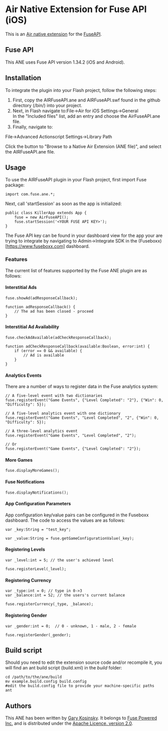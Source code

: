 Air Native Extension for Fuse API (iOS)
======================================

This is an [Air native extension](http://www.adobe.com/devnet/air/native-extensions-for-air.html) for the [FuseAPI](http://www.fuseboxx.com).

Fuse API
---------

This ANE uses Fuse API version 1.34.2 (iOS and Android).

Installation
---------

To integrate the plugin into your Flash project, follow the following steps:

1.  First, copy the AIRFuseAPI.ane and AIRFuseAPI.swf found in the github directory (/bin/) into your project.
2.  Next, in Flash navigate to:<rr />File->Air for iOS Settings->General<br />In the "Included files" list, add an entry and choose the AirFuseAPI.ane file.
3.  Finally, navigate to:

File->Advanced Actionscript Settings->Library Path

Click the button to "Browse to a Native Air Extension (ANE file)", and select the AIRFuseAPI.ane file.


Usage
---------

To use the AIRFuseAPI plugin in your Flash project, first import Fuse package: 

    import com.fuse.ane.*;

Next, call 'startSession' as soon as the app is initialized:

    public class KillerApp extends App {
        fuse = new AirFuseAPI();
        fuse.startSession('<YOUR FUSE API KEY>');
    }

The Fuse API key can be found in your dashboard view for the app your are trying to integrate by navigating to Admin->Integrate SDK in the (Fuseboxx)[https://www.fuseboxx.com] dashboard.


### Features ####

The current list of features supported by the Fuse ANE plugin are as follows:

#### Interstitial Ads ####

    fuse.showAd(adResponseCallback);

    function adResponseCallback() {
        // The ad has been closed - proceed
    }

#### Interstitial Ad Availability ####
    
    fuse.checkAdAvailable(adCheckResponseCallback);

    function adCheckResponseCallback(available:Boolean, error:int) {
        if (error == 0 && available) {
            // Ad is available
        }
    }


#### Analytics Events ####

There are a number of ways to register data in the Fuse analytics system:

    // A five-level event with two dictionaries
    fuse.registerEvent("Game Events", {"Level Completed": "2"}, {"Win": 0, "Difficulty": 5});
    
    // A five-level analytics event with one dictionary
    fuse.registerEvent("Game Events", "Level Completed", "2", {"Win": 0, "Difficulty": 5});

    // A three-level analytics event
    fuse.registerEvent("Game Events", "Level Completed", "2");
    
    // Or
    fuse.registerEvent("Game Events", {"Level Completed": "2"});

#### More Games ####

    fuse.displayMoreGames();
    
    
#### Fuse Notifications ####

    fuse.displayNotifications();


#### App Configuration Parameters ####

App configuration key/value pairs can be configured in the Fuseboxx dashboard.  The code to access the values are as follows:

    var _key:String = "test_key";
    
    var _value:String = fuse.getGameConfigurationValue(_key);


#### Registering Levels ####

    var _level:int = 5; // the user's achieved level
    
    fuse.registerLevel(_level);


#### Registering Currency ####

    var _type:int = 0; // type in 0->3
    var _balance:int = 52; // the users's current balance
    
    fuse.registerCurrency(_type, _balance);
    

#### Registering Gender ####

    var _gender:int = 0;  // 0 - unknown, 1 - male, 2 - female
    
    fuse.registerGender(_gender);


Build script
---------

Should you need to edit the extension source code and/or recompile it, you will find an ant build script (build.xml) in the *build* folder:

    cd /path/to/the/ane/build
    mv example.build.config build.config
    #edit the build.config file to provide your machine-specific paths
    ant


Authors
------

This ANE has been written by [Gary Kosinsky](http://www.fuseboxx.com). It belongs to [Fuse Powered Inc.](http://www.fusepowered.com) and is distributed under the [Apache Licence, version 2.0](http://www.apache.org/licenses/LICENSE-2.0).
